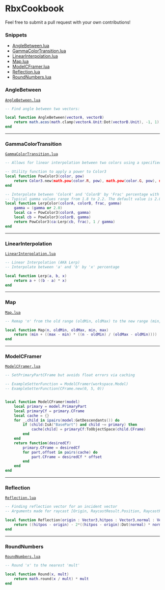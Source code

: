 # RbxCookbook

Feel free to submit a pull request with your own contributions!

### Snippets

 - [AngleBetween.lua](#anglebetween)
 - [GammaColorTransition.lua](#gammacolortransition)
 - [LinearInterpolation.lua](#linearinterpolation)
 - [Map.lua](#map)
 - [ModelCFramer.lua](#modelcframer)
 - [Reflection.lua](#reflection)
 - [RoundNumbers.lua](#roundnumbers)

### AngleBetween
[`AngleBetween.lua`](src/AngleBetween.lua)

```lua
-- Find angle between two vectors:

local function AngleBetween(vectorA, vectorB)
	return math.acos(math.clamp(vectorA.Unit:Dot(vectorB.Unit), -1, 1))
end
```

----------


### GammaColorTransition
[`GammaColorTransition.lua`](src/GammaColorTransition.lua)

```lua
-- Allows for linear interpolation between two colors using a specified Gamma value.

-- Utility function to apply a power to Color3
local function PowColor3(color, pow)
    return Color3.new(math.pow(color.R, pow), math.pow(color.G, pow), math.pow(color.B, pow))
end

-- Interpolate between 'ColorA' and 'ColorB' by 'Frac' percentage with an optional 'Gamma' value. 
-- Typical gamma values range from 1.8 to 2.2. The default value is 2.0.
local function LerpColor(colorA, colorB, frac, gamma)
    gamma = (gamma or 2.0)
    local ca = PowColor3(colorA, gamma)
    local cb = PowColor3(colorB, gamma)
    return PowColor3(ca:Lerp(cb, frac), 1 / gamma)
end

```

----------


### LinearInterpolation
[`LinearInterpolation.lua`](src/LinearInterpolation.lua)

```lua
-- Linear Interpolation (AKA Lerp)
-- Interpolate between 'a' and 'b' by 'x' percentage

local function Lerp(a, b, x)
	return a + ((b - a) * x)
end
```

----------


### Map
[`Map.lua`](src/Map.lua)

```lua
-- Remap 'n' from the old range (oldMin, oldMax) to the new range (min, max)

local function Map(n, oldMin, oldMax, min, max)
	return (min + ((max - min) * ((n - oldMin) / (oldMax - oldMin))))
end
```

----------


### ModelCFramer
[`ModelCFramer.lua`](src/ModelCFramer.lua)

```lua
-- SetPrimaryPartCFrame but avoids float errors via caching

-- ExampleSetterFunction = ModelCFramer(workspace.Model)
-- ExampleSetterFunction(CFrame.new(0, 5, 0))


local function ModelCFramer(model)
	local primary = model.PrimaryPart
	local primaryCf = primary.CFrame
	local cache = {}
	for _,child in ipairs(model:GetDescendants()) do
		if (child:IsA("BasePart") and child ~= primary) then
			cache[child] = primaryCf:ToObjectSpace(child.CFrame)
		end
	end
	return function(desiredCf)
		primary.CFrame = desiredCf
		for part,offset in pairs(cache) do
			part.CFrame = desiredCf * offset
		end
	end
end

```

----------


### Reflection
[`Reflection.lua`](src/Reflection.lua)

```lua
-- Finding reflection vector for an incident vector
-- Arguments made for raycast [Origin, RaycastResult.Position, RaycastResult.Normal]

local function Reflection(origin : Vector3,hitpos : Vector3,normal : Vector3)
    return ((hitpos - origin) - 2*((hitpos - origin):Dot(normal) * normal))
end
```

----------


### RoundNumbers
[`RoundNumbers.lua`](src/RoundNumbers.lua)

```lua
-- Round 'x' to the nearest 'mult'

local function Round(x, mult)
	return math.round(x / mult) * mult
end
```
